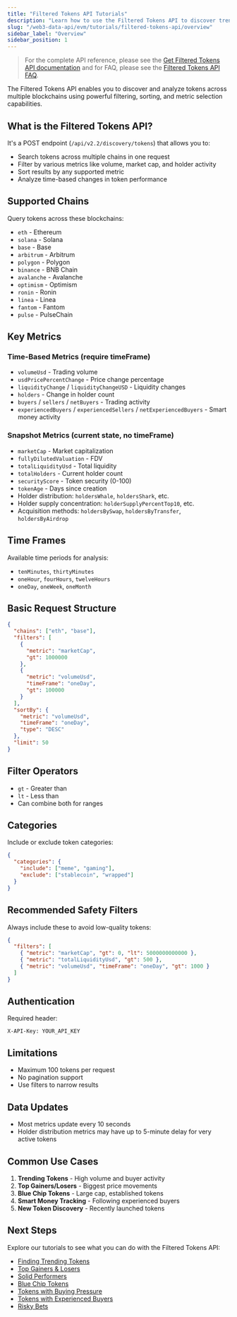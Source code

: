 ```yaml
---
title: "Filtered Tokens API Tutorials"
description: "Learn how to use the Filtered Tokens API to discover trending tokens, analyze market movements, and filter tokens by various metrics across multiple blockchains."
slug: "/web3-data-api/evm/tutorials/filtered-tokens-api/overview"
sidebar_label: "Overview"
sidebar_position: 1
---
```


> For the complete API reference, please see the [Get Filtered Tokens API documentation](/web3-data-api/evm/reference/get-filtered-tokens) and for FAQ, please see the [Filtered Tokens API FAQ](/web3-data-api/evm/filtered-token-api-faq).

The Filtered Tokens API enables you to discover and analyze tokens across multiple blockchains using powerful filtering, sorting, and metric selection capabilities.

## What is the Filtered Tokens API?

It's a POST endpoint (`/api/v2.2/discovery/tokens`) that allows you to:

- Search tokens across multiple chains in one request
- Filter by various metrics like volume, market cap, and holder activity
- Sort results by any supported metric
- Analyze time-based changes in token performance

## Supported Chains

Query tokens across these blockchains:

- `eth` - Ethereum
- `solana` - Solana
- `base` - Base
- `arbitrum` - Arbitrum
- `polygon` - Polygon
- `binance` - BNB Chain
- `avalanche` - Avalanche
- `optimism` - Optimism
- `ronin` - Ronin
- `linea` - Linea
- `fantom` - Fantom
- `pulse` - PulseChain

## Key Metrics

### Time-Based Metrics (require timeFrame)

- `volumeUsd` - Trading volume
- `usdPricePercentChange` - Price change percentage
- `liquidityChange` / `liquidityChangeUSD` - Liquidity changes
- `holders` - Change in holder count
- `buyers` / `sellers` / `netBuyers` - Trading activity
- `experiencedBuyers` / `experiencedSellers` / `netExperiencedBuyers` - Smart money activity

### Snapshot Metrics (current state, no timeFrame)

- `marketCap` - Market capitalization
- `fullyDilutedValuation` - FDV
- `totalLiquidityUsd` - Total liquidity
- `totalHolders` - Current holder count
- `securityScore` - Token security (0-100)
- `tokenAge` - Days since creation
- Holder distribution: `holdersWhale`, `holdersShark`, etc.
- Holder supply concentration: `holderSupplyPercentTop10`, etc.
- Acquisition methods: `holdersBySwap`, `holdersByTransfer`, `holdersByAirdrop`

## Time Frames

Available time periods for analysis:

- `tenMinutes`, `thirtyMinutes`
- `oneHour`, `fourHours`, `twelveHours`
- `oneDay`, `oneWeek`, `oneMonth`

## Basic Request Structure

```json
{
  "chains": ["eth", "base"],
  "filters": [
    {
      "metric": "marketCap",
      "gt": 1000000
    },
    {
      "metric": "volumeUsd",
      "timeFrame": "oneDay",
      "gt": 100000
    }
  ],
  "sortBy": {
    "metric": "volumeUsd",
    "timeFrame": "oneDay",
    "type": "DESC"
  },
  "limit": 50
}
```

## Filter Operators

- `gt` - Greater than
- `lt` - Less than
- Can combine both for ranges

## Categories

Include or exclude token categories:

```json
{
  "categories": {
    "include": ["meme", "gaming"],
    "exclude": ["stablecoin", "wrapped"]
  }
}
```

## Recommended Safety Filters

Always include these to avoid low-quality tokens:

```json
{
  "filters": [
    { "metric": "marketCap", "gt": 0, "lt": 5000000000000 },
    { "metric": "totalLiquidityUsd", "gt": 500 },
    { "metric": "volumeUsd", "timeFrame": "oneDay", "gt": 1000 }
  ]
}
```

## Authentication

Required header:

```
X-API-Key: YOUR_API_KEY
```

## Limitations

- Maximum 100 tokens per request
- No pagination support
- Use filters to narrow results

## Data Updates

- Most metrics update every 10 seconds
- Holder distribution metrics may have up to 5-minute delay for very active tokens

## Common Use Cases

1. **Trending Tokens** - High volume and buyer activity
2. **Top Gainers/Losers** - Biggest price movements
3. **Blue Chip Tokens** - Large cap, established tokens
4. **Smart Money Tracking** - Following experienced buyers
5. **New Token Discovery** - Recently launched tokens

## Next Steps

Explore our tutorials to see what you can do with the Filtered Tokens API:


  - <a href="/web3-data-api/evm/tutorials/filtered-tokens-api/trending-tokens">Finding Trending Tokens</a>
  - <a href="/web3-data-api/evm/tutorials/filtered-tokens-api/top-gainers-losers">Top Gainers & Losers</a>
  - <a href="/web3-data-api/evm/tutorials/filtered-tokens-api/solid-performers">Solid Performers</a>
  - <a href="/web3-data-api/evm/tutorials/filtered-tokens-api/blue-chip-tokens">Blue Chip Tokens</a>
  - <a href="/web3-data-api/evm/tutorials/filtered-tokens-api/buying-pressure">Tokens with Buying Pressure</a>
  - <a href="/web3-data-api/evm/tutorials/filtered-tokens-api/experienced-buyers">Tokens with Experienced Buyers</a>
  - <a href="/web3-data-api/evm/tutorials/filtered-tokens-api/risky-bets">Risky Bets</a>

